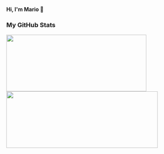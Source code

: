 <p><b>Hi, I'm Mario 👋</b></p>

### My GitHub Stats
<p>
  <img src="https://github-readme-stats.vercel.app/api?username=eugeniusms&theme=slateorange&show_icons=true&hide_border=false&count_private=true" width="370" height="150"> 
  <img src="https://github-readme-streak-stats.herokuapp.com/?user=eugeniusms&theme=slateorange&hide_border=false" width="400" height="150">
</p>

